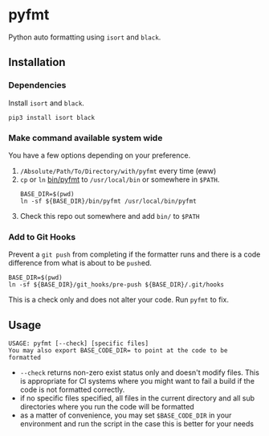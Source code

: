 # pyfmt

Python auto formatting using `isort` and `black`.

## Installation


### Dependencies

Install `isort` and `black`. 

```
pip3 install isort black
```

### Make command available system wide

You have a few options depending on your preference.

1. `/Absolute/Path/To/Directory/with/pyfmt` every time (eww)
2. `cp` or `ln` [bin/pyfmt](bin/pyfmt) to `/usr/local/bin` or somewhere in `$PATH`. 
   ```shell
   BASE_DIR=$(pwd)
   ln -sf ${BASE_DIR}/bin/pyfmt /usr/local/bin/pyfmt
   ```
3. Check this repo out somewhere and add `bin/` to `$PATH`

### Add to Git Hooks

Prevent a `git push` from completing if the formatter runs and there is a code difference from what
is about to be `push`ed.

```shell
BASE_DIR=$(pwd)
ln -sf ${BASE_DIR}/git_hooks/pre-push ${BASE_DIR}/.git/hooks
```

This is a check only and does not alter your code. Run `pyfmt` to fix.

## Usage

```shell
USAGE: pyfmt [--check] [specific files]
You may also export BASE_CODE_DIR= to point at the code to be formatted
```

* `--check` returns non-zero exist status only and doesn't modify files. This is appropriate for 
  CI systems where you might want to fail a build if the code is not formatted correctly.
* if no specific files specified, all files in the current directory and all sub directories where
  you run the code will be formatted
* as a matter of convenience, you may set `$BASE_CODE_DIR` in your environment and run the script
  in the case this is better for your needs
